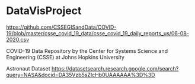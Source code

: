 # DataVisProject

https://github.com/CSSEGISandData/COVID-19/blob/master/csse_covid_19_data/csse_covid_19_daily_reports_us/06-08-2020.csv

COVID-19 Data Repository by the Center for Systems Science and Engineering (CSSE) at Johns Hopkins University

Astronaut Dataset
https://datasetsearch.research.google.com/search?query=NASA&docid=DA35Vzb5sZIcHb0UAAAAAA%3D%3D